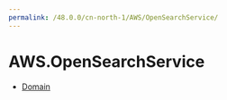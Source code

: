 ```yaml
---
permalink: /48.0.0/cn-north-1/AWS/OpenSearchService/
---
```


# AWS.OpenSearchService



* [Domain](Domain.md)